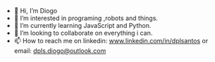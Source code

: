 - 👋 Hi, I’m Diogo
- 👀 I’m interested in programing ,robots and things.
- 🌱 I’m currently learning JavaScript and Python.
- 💞️ I’m looking to collaborate on everything i can.
- 📫 How to reach me on linkedin: www.linkedin.com/in/dplsantos or email: dpls.diogo@outlook.com

<!---
Reiquem/Reiquem is a ✨ special ✨ repository because its `README.md` (this file) appears on your GitHub profile.
You can click the Preview link to take a look at your changes.
--->
